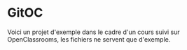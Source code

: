 # GitOC
Voici un projet d'exemple dans le cadre d'un cours suivi sur OpenClassrooms, les fichiers ne servent que d'exemple.
